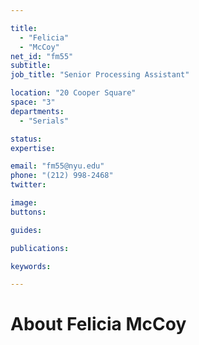 ```yaml
---

title:
  - "Felicia"
  - "McCoy"
net_id: "fm55"
subtitle: 
job_title: "Senior Processing Assistant"

location: "20 Cooper Square"
space: "3"
departments:
  - "Serials"

status: 
expertise:

email: "fm55@nyu.edu"
phone: "(212) 998-2468"
twitter: 

image: 
buttons:

guides:

publications:

keywords:

---
```


# About Felicia McCoy


